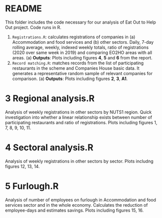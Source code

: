 # README

This folder includes the code necessary for our analysis of Eat Out to Help Out project.
Code runs in R.

1. `Registrations.R`: calculates registrations of companies in (a) Accommodation and food services and (b) other sectors. Daily, 7-day rolling average, weekly, indexed weekly totals, ratio of registrations (2020 over same week in 2019) and comparing EO2HO areas with all areas. 
    (a) **Outputs**: Plots including figures **4**, **5** and **6** from the report.
2. `Record matching.R`: matches records from the list of participating restaurants in the scheme and Companies House basic data. It generates a representative random sample of relevant companies for comparison. 
    (a) **Outputs**: Plots including figures **2**, **3**, **A1**.

# 3 Regional analysis.R
Analysis of weekly registrations in other sectors by NUTS1 region. Quick investigation into whether a linear relationship exists between number of participating restaurants and ratio of registrations. Plots including figures 1, 7, 8, 9, 10, 11.

# 4 Sectoral analysis.R
Analysis of weekly registrations in other sectors by sector. Plots includng figures 12, 13, 14.

# 5 Furlough.R
Analysis of number of employees on furlough in Accommodation and food services sector and in the whole economy. Calculates the reduction of employee-days and estimates savings. Plots including figures 15, 16.
